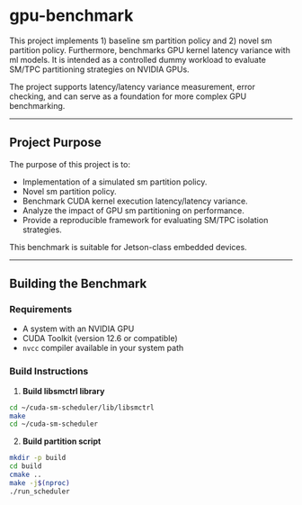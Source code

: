 # gpu-benchmark

This project implements 1) baseline sm partition policy and 2) novel sm partition policy. Furthermore, benchmarks GPU kernel latency variance with ml models. It is intended as a controlled dummy workload to evaluate SM/TPC partitioning strategies on NVIDIA GPUs.

The project supports latency/latency variance measurement, error checking, and can serve as a foundation for more complex GPU benchmarking.

---

## Project Purpose

The purpose of this project is to:

- Implementation of a simulated sm partition policy.
- Novel sm partition policy.
- Benchmark CUDA kernel execution latency/latency variance.
- Analyze the impact of GPU sm partitioning on performance.
- Provide a reproducible framework for evaluating SM/TPC isolation strategies.

This benchmark is suitable for Jetson-class embedded devices.

---

## Building the Benchmark

### Requirements

- A system with an NVIDIA GPU
- CUDA Toolkit (version 12.6 or compatible)
- `nvcc` compiler available in your system path

### Build Instructions

1. **Build libsmctrl library**
```bash
cd ~/cuda-sm-scheduler/lib/libsmctrl
make
cd ~/cuda-sm-scheduler
```
2. **Build partition script**
```bash
mkdir -p build
cd build
cmake ..
make -j$(nproc)
./run_scheduler
```

